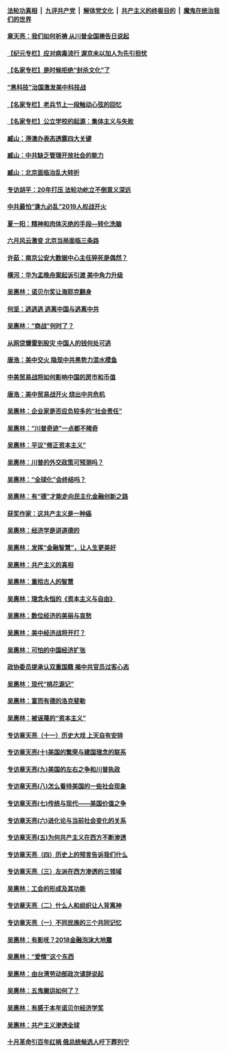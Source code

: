 ####  [法轮功真相](../../../../basic/blob/master/README.md?t=04221431) &nbsp;|&nbsp; [九评共产党](../../../../9ping.md/blob/master/README.md?t=04221431) &nbsp;|&nbsp; [解体党文化](../../../../jtdwh.md/blob/master/README.md?t=04221431)  &nbsp;|&nbsp; [共产主义的终极目的](../../../../gczydzjmd.md/blob/master/README.md?t=04221431) &nbsp;|&nbsp; [魔鬼在统治我们的世界](../../../../mgztzwmdsj.md/blob/master/README.md?t=04221431) 

#### [章天亮：我们如何祈祷 从川普全国祷告日说起](../pages/nsc423/n11944627.md?t=04221431) 

#### [【纪元专栏】应对病毒流行 渥京未以加人为先引担忧](../pages/nsc423/n11875714.md?t=04221431) 

#### [【名家专栏】是时候拒绝“封杀文化”了](../pages/nsc423/n11814093.md?t=04221431) 

#### [“黑科技”治国激发美中科技战](../pages/nsc423/n11638056.md?t=04221431) 

#### [【名家专栏】老兵节上一段触动心弦的回忆](../pages/nsc423/n11646016.md?t=04221431) 

#### [【名家专栏】公立学校的起源：集体主义与失败](../pages/nsc423/n11601833.md?t=04221431) 

#### [臧山：港澳办表态透露四大关键](../pages/nsc423/n11421628.md?t=04221431) 

#### [臧山：中共缺乏管理开放社会的能力](../pages/nsc423/n11407457.md?t=04221431) 

#### [臧山：北京面临治乱大转折](../pages/nsc423/n11406895.md?t=04221431) 

#### [专访胡平：20年打压 法轮功屹立不倒意义深远](../pages/nsc423/n11398800.md?t=04221431) 

#### [中共最怕“逢九必乱”2019人权战开火](../pages/nsc423/n11385248.md?t=04221431) 

#### [夏一阳：精神和肉体灭绝的手段—转化洗脑](../pages/nsc423/n11368250.md?t=04221431) 

#### [六月风云激变 北京当局面临三条路](../pages/nsc423/n11313668.md?t=04221431) 

#### [许茹：南京公安大数据中心主任猝死是偶然？](../pages/nsc423/n11064744.md?t=04221431) 

#### [横河：华为孟晚舟案起诉引渡 美中角力升级](../pages/nsc423/n11027230.md?t=04221431) 

#### [吴惠林：诺贝尔奖让海耶克翻身](../pages/nsc423/n10890049.md?t=04221431) 

#### [何坚：逃逃逃 逃离中国与逃离中共](../pages/nsc423/n10592891.md?t=04221431) 

#### [吴惠林：“商战”何时了？](../pages/nsc423/n10573558.md?t=04221431) 

#### [从网贷爆雷到股灾 中国人的钱何处可逃](../pages/nsc423/n10572800.md?t=04221431) 

#### [唐浩：美中交火 隐现中共黑势力混水摸鱼](../pages/nsc423/n10544040.md?t=04221431) 

#### [中美贸易战将如何影响中国的房市和币值](../pages/nsc423/n10543697.md?t=04221431) 

#### [唐浩：美中贸易战开火 烧出中共危机](../pages/nsc423/n10540126.md?t=04221431) 

#### [吴惠林：企业家是否应负较多的“社会责任”](../pages/nsc423/n10535022.md?t=04221431) 

#### [吴惠林：“川普奇迹”一点都不稀奇](../pages/nsc423/n10512808.md?t=04221431) 

#### [吴惠林：平议“修正资本主义”](../pages/nsc423/n10495724.md?t=04221431) 

#### [吴惠林：川普的外交政策可预测吗？](../pages/nsc423/n10462387.md?t=04221431) 

#### [吴惠林：“全球化”会终结吗？](../pages/nsc423/n10452838.md?t=04221431) 

#### [吴惠林：有“德”才能走向民主化金融创新之路](../pages/nsc423/n10432292.md?t=04221431) 

#### [获奖作家：这共产主义是一种癌](../pages/nsc423/n10431541.md?t=04221431) 

#### [吴惠林：经济学是讲道德的](../pages/nsc423/n10398014.md?t=04221431) 

#### [吴惠林：发挥“金融智慧”，让人生更美好](../pages/nsc423/n10375019.md?t=04221431) 

#### [吴惠林：共产主义的真相](../pages/nsc423/n10351394.md?t=04221431) 

#### [吴惠林：重拾古人的智慧](../pages/nsc423/n10337691.md?t=04221431) 

#### [吴惠林：理念永恒的《资本主义与自由》](../pages/nsc423/n10316274.md?t=04221431) 

#### [吴惠林：数位经济的美丽与哀愁](../pages/nsc423/n10292946.md?t=04221431) 

#### [吴惠林：美中经济战将开打？](../pages/nsc423/n10258825.md?t=04221431) 

#### [吴惠林：可怕的中国经济扩张](../pages/nsc423/n10219147.md?t=04221431) 

#### [政协委员提承认双重国籍 揭中共官员过客心态](../pages/nsc423/n10208809.md?t=04221431) 

#### [吴惠林：现代“桃花源记”](../pages/nsc423/n10185234.md?t=04221431) 

#### [吴惠林：富而有德的洛克斐勒](../pages/nsc423/n10142264.md?t=04221431) 

#### [吴惠林：被诬蔑的“资本主义”](../pages/nsc423/n10124816.md?t=04221431) 

#### [专访章天亮（十一）历史大戏 上天自有安排](../pages/nsc423/n10094905.md?t=04221431) 

#### [专访章天亮(十)美国的繁荣与建国理念的联系](../pages/nsc423/n10094899.md?t=04221431) 

#### [专访章天亮(九)美国的左右之争和川普执政](../pages/nsc423/n10094889.md?t=04221431) 

#### [专访章天亮(八)怎么看待美国的一些社会现象](../pages/nsc423/n10094857.md?t=04221431) 

#### [专访章天亮(七)传统与现代——美国价值之争](../pages/nsc423/n10093140.md?t=04221431) 

#### [专访章天亮(六)进化论与当前社会变化的关系](../pages/nsc423/n10092036.md?t=04221431) 

#### [专访章天亮(五)为何共产主义在西方不断渗透](../pages/nsc423/n10083620.md?t=04221431) 

#### [专访章天亮（四）历史上的预言告诉我们什么](../pages/nsc423/n10083606.md?t=04221431) 

#### [专访章天亮（三）左派在西方渗透的三领域](../pages/nsc423/n10081115.md?t=04221431) 

#### [吴惠林：工会的形成及其功能](../pages/nsc423/n10080633.md?t=04221431) 

#### [专访章天亮（二）什么人和组织让人背离神](../pages/nsc423/n10076637.md?t=04221431) 

#### [专访章天亮（一）不同民族的三个共同记忆](../pages/nsc423/n10074188.md?t=04221431) 

#### [吴惠林：有影呒？2018金融泡沫大地震](../pages/nsc423/n10040534.md?t=04221431) 

#### [吴惠林：“爱情”这个东西](../pages/nsc423/n10019423.md?t=04221431) 

#### [吴惠林：由台湾劳动部政次请辞说起](../pages/nsc423/n9979679.md?t=04221431) 

#### [吴惠林：五鬼搬运如何了？](../pages/nsc423/n9925338.md?t=04221431) 

#### [吴惠林：有感于本年诺贝尔经济学奖](../pages/nsc423/n9871883.md?t=04221431) 

#### [吴惠林：共产主义渗透全球](../pages/nsc423/n9812748.md?t=04221431) 

#### [十月革命引百年红祸 俄总统候选人吁下葬列宁](../pages/nsc423/n9810182.md?t=04221431) 

